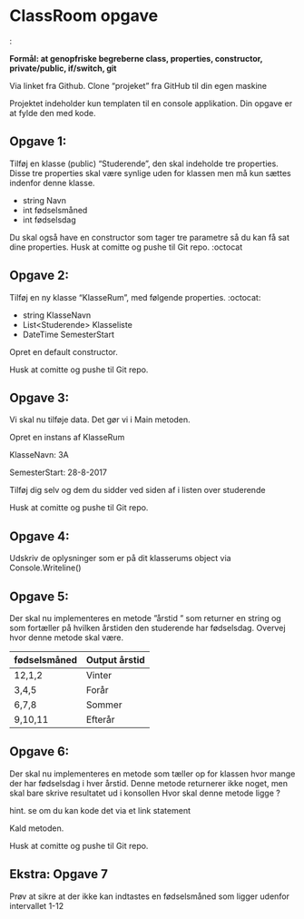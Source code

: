  # ClassRoom opgave
:

**Formål: at genopfriske begreberne class, properties, constructor, private/public, if/switch, git**


Via linket fra Github. Clone “projeket” fra GitHub til din egen maskine


Projektet indeholder kun templaten til en console applikation. Din opgave er at fylde den med kode.

## Opgave 1: 

Tilføj en klasse (public) “Studerende”, den skal indeholde tre properties. Disse tre properties skal være synlige uden for klassen men må kun sættes indenfor denne klasse.

* string Navn
* int fødselsmåned
* int fødselsdag

Du skal også have en constructor som tager tre parametre så du kan få sat dine properties.
Husk at comitte og pushe til Git repo. :octocat


## Opgave 2:
Tilføj en ny klasse “KlasseRum”, med følgende properties. :octocat:

* string KlasseNavn
* List\<Studerende> Klasseliste
* DateTime SemesterStart

Opret en default constructor.


Husk at comitte og pushe til Git repo.


## Opgave 3:

Vi skal nu tilføje data. Det gør vi i Main metoden.

Opret en instans af KlasseRum 

KlasseNavn: 3A

SemesterStart: 28-8-2017 

Tilføj dig selv og dem du sidder ved siden af i listen over studerende


Husk at comitte og pushe til Git repo.


## Opgave 4:
Udskriv de oplysninger som er på dit klasserums object via Console.Writeline()



## Opgave 5:
Der skal nu implementeres en metode ”årstid ”  som returner en string og som fortæller på hvilken årstiden den studerende har fødselsdag.
Overvej hvor denne metode skal være.

fødselsmåned | Output årstid
-------------|--------------
12,1,2       | Vinter
3,4,5        | Forår
6,7,8        | Sommer
9,10,11      | Efterår
 

## Opgave 6:
Der skal nu implementeres en metode som tæller op for klassen hvor mange der har fødselsdag i hver årstid. Denne metode returnerer ikke noget, men skal bare skrive resultatet ud i konsollen 
Hvor skal denne metode ligge ?

hint. se om du kan kode det via et link statement

Kald metoden.

Husk at comitte og pushe til Git repo.


## Ekstra: Opgave 7
Prøv at sikre at der ikke kan indtastes en fødselsmåned som ligger udenfor intervallet 1-12


